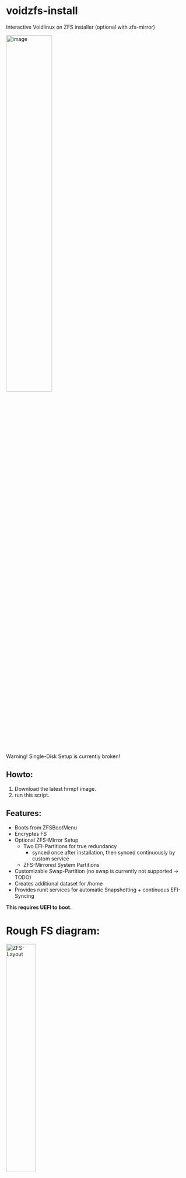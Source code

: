 # voidzfs-install
Interactive Voidlinux on ZFS installer (optional with zfs-mirror)

<img width="50%" height="50%" alt="image" src="https://github.com/user-attachments/assets/e9036490-1053-4d29-b139-d70d9176a81a" />

Warning! Single-Disk Setup is currently broken!

## Howto:
1. Download the latest hrmpf image.
2. run this script.

## Features:
- Boots from ZFSBootMenu
- Encryptes FS
- Optional ZFS-Mirror Setup
    - Two EFI-Partitions for true redundancy
        - synced once after installation, then synced continuously by custom service
    - ZFS-Mirrored System Partitions
- Customizable Swap-Partition (no swap is currently not supported -> TODO)
- Creates additional dataset for /home
- Provides runit services for automatic Snapshotting + continuous EFI-Syncing

**This requires UEFI to boot.**

# Rough FS diagram:
<img width="40%" height="40%" alt="ZFS-Layout" src="https://github.com/user-attachments/assets/55bc44b7-1cc6-4ae2-bff5-a7836250e65a" />
